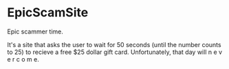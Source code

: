 # EpicScamSite
 Epic scammer time.

It's a site that asks the user to wait for 50 seconds (until the number counts to 25) to recieve a free $25 dollar gift card. Unfortunately, that day will n e v e r c o m e.